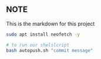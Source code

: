 ## NOTE 
This is the markdown for this project 


```bash 
sudo apt install neofetch -y 

# to run our shelslcript 
bash autopush.sh "commit message" 

```